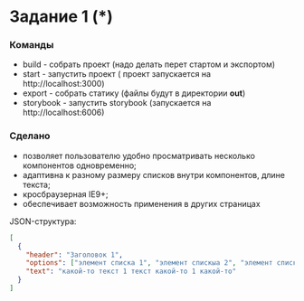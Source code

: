 # Задание 1 (\*)

### Команды

- build - собрать проект (надо делать перет стартом и экспортом)
- start - запустить проект ( проект запускается на http://localhost:3000)
- export - собрать статику (файлы будут в директории **out**)
- storybook - запустить storybook (запускается на http://localhost:6006)

### Сделано

- позволяет пользователю удобно просматривать несколько компонентов одновременно;
- адаптивна к разному размеру списков внутри компонентов, длине текста;
- кросбраузерная IE9+;
- обеспечивает возможность применения в других страницах

JSON-структура:

```json
[
  {
    "header": "Заголовок 1",
    "options": ["элемент списка 1", "элемент спискыа 2", "элемент списка 3"],
    "text": "какой-то текст 1 текст какой-то 1 какой-то"
  }
]
```
